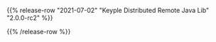 {{% release-row "2021-07-02" "Keyple Distributed Remote Java Lib" "2.0.0-rc2" %}} 

{{% /release-row %}}
